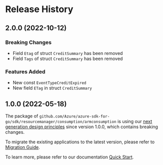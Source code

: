 # Release History

## 2.0.0 (2022-10-12)
### Breaking Changes

- Field `Etag` of struct `CreditSummary` has been removed
- Field `Tags` of struct `CreditSummary` has been removed

### Features Added

- New const `EventTypeCreditExpired`
- New field `ETag` in struct `CreditSummary`


## 1.0.0 (2022-05-18)

The package of `github.com/Azure/azure-sdk-for-go/sdk/resourcemanager/consumption/armconsumption` is using our [next generation design principles](https://azure.github.io/azure-sdk/general_introduction.html) since version 1.0.0, which contains breaking changes.

To migrate the existing applications to the latest version, please refer to [Migration Guide](https://aka.ms/azsdk/go/mgmt/migration).

To learn more, please refer to our documentation [Quick Start](https://aka.ms/azsdk/go/mgmt).